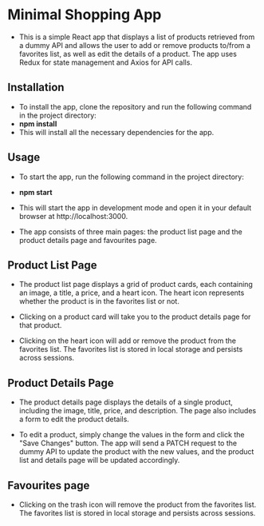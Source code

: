 # Minimal Shopping App
- This is a simple React app that displays a list of products retrieved from a dummy API and allows the user to add or remove products to/from a favorites list, as well as edit the details of a product. The app uses Redux for state management and Axios for API calls.

## Installation
- To install the app, clone the repository and run the following command in the project directory:
- **npm install**
- This will install all the necessary dependencies for the app.

## Usage
- To start the app, run the following command in the project directory:

- **npm start**

- This will start the app in development mode and open it in your default browser at http://localhost:3000.

- The app consists of three main pages: the product list page and the product details page and favourites page.

## Product List Page
- The product list page displays a grid of product cards, each containing an image, a title, a price, and a heart icon. The heart icon represents whether the product is in the favorites list or not.

- Clicking on a product card will take you to the product details page for that product.

- Clicking on the heart icon will add or remove the product from the favorites list. The favorites list is stored in local storage and persists across sessions.

## Product Details Page
- The product details page displays the details of a single product, including the image, title, price, and description. The page also includes a form to edit the product details.

- To edit a product, simply change the values in the form and click the "Save Changes" button. The app will send a PATCH request to the dummy API to update the product with the new values, and the product list and details page will be updated accordingly.

## Favourites page
- Clicking on the trash icon will remove the product from the favorites list. The favorites list is stored in local storage and persists across sessions.